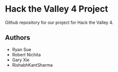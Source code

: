 # Hack the Valley 4 Project

Github repository for our project for Hack the Valley 4.

## Authors
* Ryan Sue
* Robert Nichita
* Gary Xie
* RishabhKantSharma